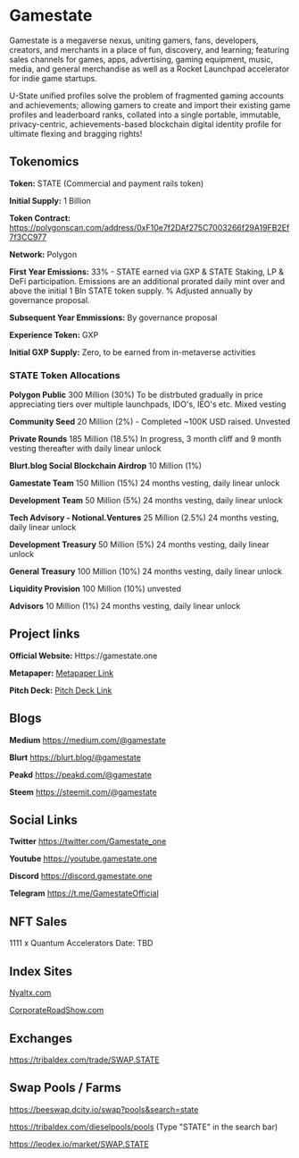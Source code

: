# Gamestate
Gamestate is a megaverse nexus, uniting gamers, fans, developers, creators, and merchants in a place of fun, discovery, and learning; featuring sales channels for games, apps, advertising, gaming equipment, music, media, and general merchandise as well as a Rocket Launchpad accelerator for indie game startups.

U-State unified profiles solve the problem of fragmented gaming accounts and achievements; allowing gamers to create and import their existing game profiles and leaderboard ranks, collated into a single portable, immutable, privacy-centric, achievements-based blockchain digital identity profile for ultimate flexing and bragging rights!

## Tokenomics

**Token:** STATE (Commercial and payment rails token)

**Initial Supply:** 1 Billion

**Token Contract:** https://polygonscan.com/address/0xF10e7f2DAf275C7003266f29A19FB2Ef7f3CC977

**Network:** Polygon

**First Year Emissions:** 33% - STATE earned via GXP & STATE Staking, LP & DeFi participation. Emissions are an additional prorated daily mint over and above the initial 1 Bln STATE token supply. % Adjusted annually by governance proposal.

**Subsequent Year Emmissions:** By governance proposal  

**Experience Token:** GXP

**Initial GXP Supply:** Zero, to be earned from in-metaverse activities

### STATE Token Allocations

**Polygon Public** 300 Million (30%)
To be distrbuted gradually in price appreciating tiers over multiple launchpads, IDO's, IEO's etc. Mixed vesting

**Community Seed** 20 Million (2%) - Completed ~100K USD raised. Unvested

**Private Rounds** 185 Million (18.5%)
In progress, 3 month cliff and 9 month vesting thereafter with daily linear unlock

**Blurt.blog Social Blockchain Airdrop** 10 Million (1%)

**Gamestate Team** 150 Million (15%) 24 months vesting, daily linear unlock

**Development Team** 50 Million (5%) 24 months vesting, daily linear unlock

**Tech Advisory - Notional.Ventures** 25 Million (2.5%) 24 months vesting, daily linear unlock

**Development Treasury** 50 Million (5%) 24 months vesting, daily linear unlock

**General Treasury** 100 Million (10%) 24 months vesting, daily linear unlock

**Liquidity Provision** 100 Million (10%) unvested

**Advisors** 10 Million (1%) 24 months vesting, daily linear unlock

## Project links
**Official Website:** Https://gamestate.one

**Metapaper:** [Metapaper Link](https://s3.ap-southeast-1.amazonaws.com/defiforyou.uk/Gamestate-metapaper-20211208.pdf)

**Pitch Deck:** [Pitch Deck Link](https://docs.google.com/presentation/d/1RnP4BVUzkm8dxNpl9WijcnW4WF5uRqzt/present?slide=id.p1)

## Blogs

**Medium** https://medium.com/@gamestate

**Blurt** https://blurt.blog/@gamestate

**Peakd** https://peakd.com/@gamestate

**Steem** https://steemit.com/@gamestate

## Social Links
**Twitter** https://twitter.com/Gamestate_one

**Youtube** https://youtube.gamestate.one

**Discord** https://discord.gamestate.one

**Telegram** https://t.me/GamestateOfficial

## NFT Sales

1111 x Quantum Accelerators
Date: TBD

## Index Sites

[Nyaltx.com](https://www.nyaltx.com/token-bnb-new/?logoid=641)

[CorporateRoadShow.com](https://corporateroadshow.com/profile/?logoid=8877)

## Exchanges

https://tribaldex.com/trade/SWAP.STATE

## Swap Pools / Farms

https://beeswap.dcity.io/swap?pools&search=state

https://tribaldex.com/dieselpools/pools (Type "STATE" in the search bar)

https://leodex.io/market/SWAP.STATE
